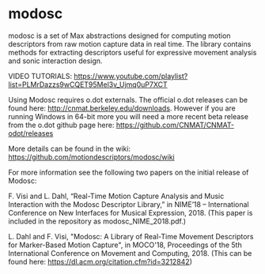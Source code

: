 # modosc

modosc is a set of Max abstractions designed for computing motion descriptors from raw motion capture data in real time. The library contains methods for extracting descriptors useful for expressive movement analysis and sonic interaction design.

VIDEO TUTORIALS: https://www.youtube.com/playlist?list=PLMrDazzs9wCQET95Mel3v_Ujmq0uP7XCT

Using Modosc requires o.dot externals. The official o.dot releases can be found here: http://cnmat.berkeley.edu/downloads. However if you are running Windows in 64-bit more you will need a more recent beta release from the o.dot github page here: https://github.com/CNMAT/CNMAT-odot/releases 

More details can be found in the wiki: https://github.com/motiondescriptors/modosc/wiki 

For more information see the following two papers on the initial release of Modosc:

F. Visi and L. Dahl, “Real-Time Motion Capture Analysis and Music Interaction with the Modosc Descriptor Library,” in NIME’18 – International Conference on New Interfaces for Musical Expression, 2018. (This paper is included in the repository as modosc_NIME_2018.pdf.)

L. Dahl and F. Visi, "Modosc: A Library of Real-Time Movement Descriptors for Marker-Based Motion Capture", in MOCO'18, Proceedings of the 5th International Conference on Movement and Computing, 2018. (This can be found here: https://dl.acm.org/citation.cfm?id=3212842) 
